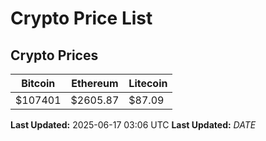 # Crypto Price List

## Crypto Prices
| Bitcoin | Ethereum | Litecoin |
| ------- | -------- | -------- |
| $107401 | $2605.87 | $87.09 |
**Last Updated:** 2025-06-17 03:06 UTC
**Last Updated:** $DATE$
